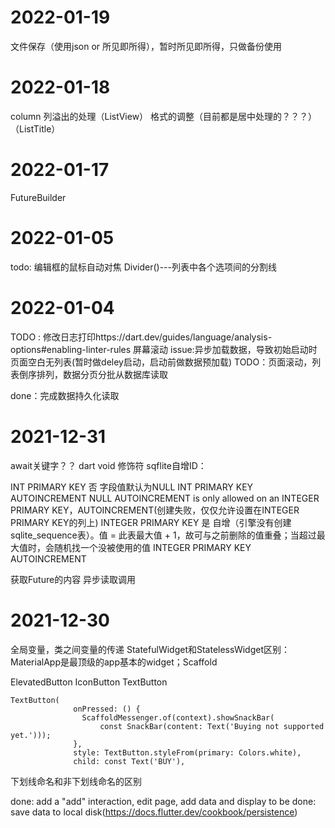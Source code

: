 # 2022-01-19
文件保存（使用json or 所见即所得），暂时所见即所得，只做备份使用
# 2022-01-18
column 列溢出的处理（ListView）
格式的调整（目前都是居中处理的？？？）（ListTitle）

# 2022-01-17
FutureBuilder
# 2022-01-05
todo: 编辑框的鼠标自动对焦
Divider()---列表中各个选项间的分割线
# 2022-01-04
TODO : 修改日志打印https://dart.dev/guides/language/analysis-options#enabling-linter-rules
屏幕滚动
issue:异步加载数据，导致初始启动时页面空白无列表(暂时做deley启动，启动前做数据预加载)
TODO：页面滚动，列表倒序排列，数据分页分批从数据库读取

done：完成数据持久化读取
# 2021-12-31
await关键字？？
dart void 修饰符
sqflite自增ID：

INT PRIMARY KEY	否	字段值默认为NULL
INT PRIMARY KEY AUTOINCREMENT	NULL	AUTOINCREMENT is only allowed on an INTEGER PRIMARY KEY，AUTOINCREMENT(创建失败，仅仅允许设置在INTEGER PRIMARY KEY的列上)
INTEGER PRIMARY KEY	是	自增（引擎没有创建sqlite_sequence表）。值 = 此表最大值 + 1，故可与之前删除的值重叠；当超过最大值时，会随机找一个没被使用的值
INTEGER PRIMARY KEY AUTOINCREMENT

获取Future的内容
异步读取调用
# 2021-12-30
全局变量，类之间变量的传递
StatefulWidget和StatelessWidget区别：
MaterialApp是最顶级的app基本的widget；Scaffold

ElevatedButton
IconButton
TextButton
```aidl
TextButton(
              onPressed: () {
                ScaffoldMessenger.of(context).showSnackBar(
                    const SnackBar(content: Text('Buying not supported yet.')));
              },
              style: TextButton.styleFrom(primary: Colors.white),
              child: const Text('BUY'),
```

下划线命名和非下划线命名的区别

done: add a "add" interaction, edit page, add data and display
to be done: save data to local disk(https://docs.flutter.dev/cookbook/persistence)